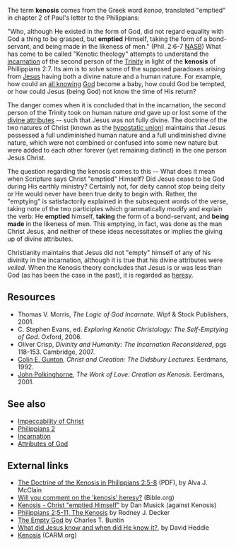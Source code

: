 The term **kenosis** comes from the Greek word *kenoo*, translated
"emptied" in chapter 2 of Paul's letter to the Philippians:

"Who, although He existed in the form of God, did not regard
equality with God a thing to be grasped, but **emptied** Himself,
taking the form of a bond-servant, and being made in the likeness
of men." (Phil. 2:6-7 [NASB](NASB "NASB"))
What has come to be called "Kenotic theology" attempts to
understand the [incarnation](Incarnation "Incarnation") of the
second person of the [Trinity](Trinity "Trinity") in light of the
**kenosis** of Phillippians 2:7. Its aim is to solve some of the
supposed paradoxes arising from [Jesus](Jesus "Jesus") having both
a divine nature and a human nature. For example, how could an
[all knowing](Omniscience_of_God "Omniscience of God")
[God](God "God") become a baby, how could God be tempted, or how
could Jesus (being God) not know the time of His return?

The danger comes when it is concluded that in the incarnation, the
second person of the Trinity took on human nature *and* gave up or
lost some of the
[divine attributes](Attributes_of_God "Attributes of God") -- such
that Jesus was not fully divine. The doctrine of the two natures of
Christ (known as the
[hypostatic union](Hypostatic_union "Hypostatic union")) maintains
that Jesus possessed a full undiminished human nature and a full
undiminished divine nature, which were not combined or confused
into some new nature but were added to each other forever (yet
remaining distinct) in the one person Jesus Christ.

The question regarding the kenosis comes to this -- What does it
mean when Scripture says Christ "emptied" Himself? Did Jesus cease
to be God during His earthly ministry? Certainly not, for deity
cannot stop being deity or He would never have been true deity to
begin with. Rather, the "emptying" is satisfactorily explained in
the subsequent words of the verse, taking note of the two
participles which grammatically modify and explain the verb: He
**emptied** himself, **taking** the form of a bond-servant, and
**being made** in the likeness of men. This emptying, in fact, was
done as the man Christ Jesus, and neither of these ideas
necessitates or implies the giving up of divine attributes.

Christianity maintains that Jesus did not "empty" himself of any of
his divinity in the incarnation, although it is true that his
divine attributes were *veiled*. When the Kenosis theory concludes
that Jesus is or was less than God (as has been the case in the
past), it is regarded as [heresy](Heresy "Heresy").

## Resources

-   Thomas V. Morris, *The Logic of God Incarnate*. Wipf & Stock
    Publishers, 2001.
-   C. Stephen Evans, ed.
    *Exploring Kenotic Christology: The Self-Emptying of God*. Oxford,
    2006.
-   Oliver Crisp,
    *Divinity and Humanity: The Incarnation Reconsidered*, pgs 118-153.
    Cambridge, 2007.
-   [Colin E. Gunton](Colin_E._Gunton "Colin E. Gunton"),
    *Christ and Creation: The Didsbury Lectures*. Eerdmans, 1992.
-   [John Polkinghorne](John_Polkinghorne "John Polkinghorne"),
    *The Work of Love: Creation as Kenosis*. Eerdmans, 2001.

## See also

-   [Impeccability of Christ](Impeccability_of_Christ "Impeccability of Christ")
-   [Philippians 2](Philippians_2 "Philippians 2")
-   [Incarnation](Incarnation "Incarnation")
-   [Attributes of God](Attributes_of_God "Attributes of God")

## External links

-   [The Doctrine of the Kenosis in Philippians 2:5-8](http://www.tms.edu/tmsj/tmsj9e.pdf)
    (PDF), by Alva J. McClain
-   [Will you comment on the ‘kenosis’ heresy?](http://www.bible.org/qa.asp?topic_id=6&qa_id=165)
    (Bible.org)
-   [Kenosis - Christ "emptied Himself"](http://kenosis.info) by
    Dan Musick (against Kenosis)
-   [Philippians 2:5-11, The Kenosis](http://faculty.bbc.edu/rdecker/rd_ken.htm)
    by Rodney J. Decker
-   [The Empty God](http://www.bible.org/page.asp?page_id=657) by
    Charles T. Buntin
-   [What did Jesus know and when did He know it?](http://helives.blogspot.com/2005_11_01_helives_archive.html#113241383202225169),
    by David Heddle
-   [Kenosis](http://www.carm.org/heresy/kenosis.htm) (CARM.org)



